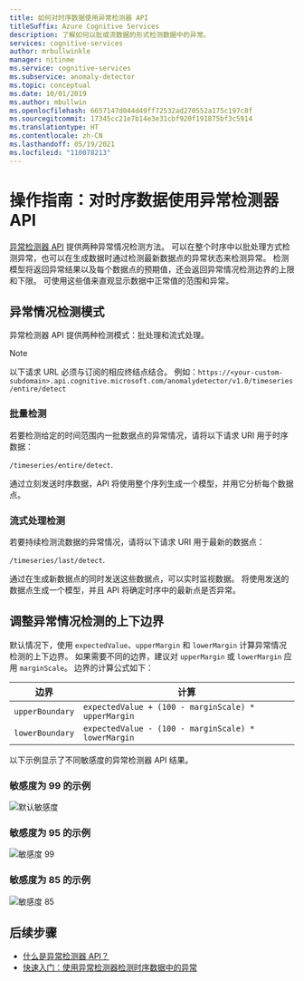 ```yaml
---
title: 如何对时序数据使用异常检测器 API
titleSuffix: Azure Cognitive Services
description: 了解如何以批或流数据的形式检测数据中的异常。
services: cognitive-services
author: mrbullwinkle
manager: nitinme
ms.service: cognitive-services
ms.subservice: anomaly-detector
ms.topic: conceptual
ms.date: 10/01/2019
ms.author: mbullwin
ms.openlocfilehash: 6657147d044d49ff72532ad270552a175c197c8f
ms.sourcegitcommit: 17345cc21e7b14e3e31cbf920f191875bf3c5914
ms.translationtype: HT
ms.contentlocale: zh-CN
ms.lasthandoff: 05/19/2021
ms.locfileid: "110078213"
---
```

# <a name="how-to-use-the-anomaly-detector-api-on-your-time-series-data"></a>操作指南：对时序数据使用异常检测器 API  

[异常检测器 API](https://westus2.dev.cognitive.microsoft.com/docs/services/AnomalyDetector/operations/post-timeseries-entire-detect) 提供两种异常情况检测方法。 可以在整个时序中以批处理方式检测异常，也可以在生成数据时通过检测最新数据点的异常状态来检测异常。 检测模型将返回异常结果以及每个数据点的预期值，还会返回异常情况检测边界的上限和下限。 可使用这些值来直观显示数据中正常值的范围和异常。

## <a name="anomaly-detection-modes"></a>异常情况检测模式 

异常检测器 API 提供两种检测模式：批处理和流式处理。

> [!NOTE]
> 以下请求 URL 必须与订阅的相应终结点结合。 例如：`https://<your-custom-subdomain>.api.cognitive.microsoft.com/anomalydetector/v1.0/timeseries/entire/detect`


### <a name="batch-detection"></a>批量检测

若要检测给定的时间范围内一批数据点的异常情况，请将以下请求 URI 用于时序数据： 

`/timeseries/entire/detect`. 

通过立刻发送时序数据，API 将使用整个序列生成一个模型，并用它分析每个数据点。  

### <a name="streaming-detection"></a>流式处理检测

若要持续检测流数据的异常情况，请将以下请求 URI 用于最新的数据点： 

`/timeseries/last/detect`. 

通过在生成新数据点的同时发送这些数据点，可以实时监视数据。 将使用发送的数据点生成一个模型，并且 API 将确定时序中的最新点是否异常。

## <a name="adjusting-lower-and-upper-anomaly-detection-boundaries"></a>调整异常情况检测的上下边界

默认情况下，使用 `expectedValue`、`upperMargin` 和 `lowerMargin` 计算异常情况检测的上下边界。 如果需要不同的边界，建议对 `upperMargin` 或 `lowerMargin` 应用 `marginScale`。 边界的计算公式如下：

|边界  |计算  |
|---------|---------|
|`upperBoundary` | `expectedValue + (100 - marginScale) * upperMargin`        |
|`lowerBoundary` | `expectedValue - (100 - marginScale) * lowerMargin`        |

以下示例显示了不同敏感度的异常检测器 API 结果。

### <a name="example-with-sensitivity-at-99"></a>敏感度为 99 的示例

![默认敏感度](../media/sensitivity_99.png)

### <a name="example-with-sensitivity-at-95"></a>敏感度为 95 的示例

![敏感度 99](../media/sensitivity_95.png)

### <a name="example-with-sensitivity-at-85"></a>敏感度为 85 的示例

![敏感度 85](../media/sensitivity_85.png)

## <a name="next-steps"></a>后续步骤

* [什么是异常检测器 API？](../overview.md)
* [快速入门：使用异常检测器检测时序数据中的异常](../quickstarts/client-libraries.md)
